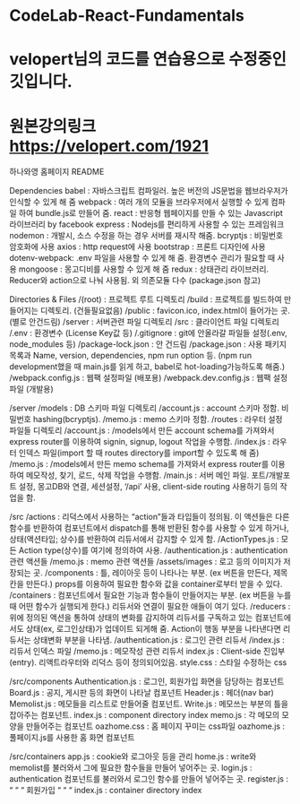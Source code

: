 # CodeLab-React-Fundamentals 
# velopert님의 코드를 연습용으로 수정중인 깃입니다. 
# 원본강의링크 https://velopert.com/1921


하나와영 홈페이지 README

Dependencies
  babel		: 자바스크립트 컴파일러. 높은 버전의 JS문법을 웹브라우저가 인식할 수 있게			 해 줌
  webpack	: 여러 개의 모듈을 브라우저에서 실행할 수 있게 컴파일 하여 bundle.js로 			 만들어 줌.
  react		: 반응형 웹페이지를 만들 수 있는 Javascript 라이브러리 by facebook
  express	: Nodejs를 편리하게 사용할 수 있는 프레임워크
  nodemon	: 개발시, 소스 수정을 하는 경우 서버를 재시작 해줌.
  bcryptjs	: 비밀번호 암호화에 사용
  axios		: http request에 사용
  bootstrap	: 프론트 디자인에 사용
  dotenv-webpack: .env 파일을 사용할 수 있게 해 줌. 환경변수 관리가 필요할 때 사용
  mongoose	: 몽고디비를 사용할 수 있게 해 줌
  redux		: 상태관리 라이브러리. Reducer와 action으로 나눠 사용됨.
  외 의존모듈 다수 (package.json 참고)

Directories & Files
/(root)			                : 프로젝트 루트 디렉토리
  /build		                : 프로젝트를 빌드하여 만들어지는 디렉토리. (건들필요없음)
  /public		                : favicon.ico, index.html이 들어가는 곳. (별로 안건드림)
  /server		                : 서버관련 파일 디렉토리
  /src			                : 클라이언트 파일 디렉토리
  /.env                     : 환경변수 (License Key값 등)
  /.gitignore		            : git에 안올라갈 파일들 설정(.env, node_modules 등)
  /package-lock.json	      : 안 건드림
  /package.json		          : 사용 패키지 목록과 Name, version, dependencies, npm run option 등.
  (npm run development했을 때 main.js를 읽게 하고, babel로 hot-loading가능하도록 해줌.)
  /webpack.config.js	      : 웹팩 설정파일 (배포용)
  /webpack.dev.config.js	  : 웹팩 설정파일 (개발용)

/server
  /models	: DB 스키마 파일 디렉토리
  /account.js	: account 스키마 정함. 비밀번호 hashing(bcryptjs).
  /memo.js	: memo 스키마 정함.
  /routes	: 라우터 설정 파일들 디렉토리
  /account.js	: /models에서 만든 account schema를 가져와서 express router를 				 이용하여 signin, signup, logout 작업을 수행함. 
  /index.js	: 라우터 인덱스 파일(import 할 때 routes directory를 import할 수 				 있도록 해 줌)
  /memo.js	: /models에서 만든 memo schema를 가져와서 express router를 				 이용하여 메모작성, 찾기, 로드, 삭제 작업을 수행함.
  /main.js	: 서버 메인 파일. 포트/개발포트 설정, 몽고DB와 연결, 세션설정, ‘/api’ 사용,			 client-side routing 사용하기 등의 작업을 함.

/src
  /actions	: 리덕스에서 사용하는 “action”들과 타입들이 정의됨. 이 액션들은 다른			 함수를 반환하여 컴포넌트에서 dispatch를 통해 반환된 함수를 사용할			 수 있게 하거나, 상태(액션타입; 상수)를 반환하여 리듀서에서 감지할 수			 있게 함.
  /ActionTypes.js     : 모든 Action type(상수)를 여기에 정의하여 사용.
  /authentication.js	: authentication 관련 액션들
  /memo.js		        : memo 관련 액션들
  /assets/images	    : 로고 등의 이미지가 저장되는 곳.
  /components	        : 틀, 레이아웃 등이 나타나는 부분. (ex 버튼을 만든다, 제목칸을 만든다.) props를 이용하여 필요한 함수와 값을 container로부터 받을 수 있다.
  /containers	        : 컴포넌트에서 필요한 기능과 함수들이 만들어지는 부분. (ex 버튼을 누를 때 		 어떤 함수가 실행되게 한다.) 리듀서와 연결이                         필요한 애들이 여기 있다.
  /reducers	          : 위에 정의된 액션을 통하여 상태의 변화를 감지하여 리듀서를 구독하고 있는 컴포넌트에서도 상태(ex, 로그인상태)가 업데이트                           되게해 줌. Action이 행동			 부분을 나타낸다면 리듀서는 상태변화 부분을 나타냄.
  /authentication.js	: 로그인 관련 리듀서
  /index.js		        : 리듀서 인덱스 파일
  /memo.js		        : 메모작성 관련 리듀서
  index.js	          : Client-side 진입부(entry). 리액트라우터와 리덕스 등이 정의되어있음.
  style.css	          : 스타일 수정하는 css

/src/components
  Authentication.js : 로그인, 회원가입 화면을 담당하는 컴포넌트
  Board.js	        : 공지, 게시판 등의 화면이 나타날 컴포넌트
  Header.js	        : 헤더(nav bar)
  Memolist.js	      : 메모들을 리스트로 만들어줄 컴포넌트.
  Write.js	        : 메모쓰는 부분의 틀을 잡아주는 컴포넌트.
  index.js	        : component directory index
  memo.js	          : 각 메모의 모양을 만들어주는 컴포넌트
  oazhome.css	      : 홈 페이지 꾸미는 css파일
  oazhome.js	      : 풀페이지.js를 사용한 홈 화면 컴포넌트

/src/containers
  app.js		  : cookie와 로그아웃 등을 관리
  home.js	    : write와 memolist를 불러와서 그에 필요한 함수들을 만들어 넣어주는 곳.
  login.js	  : authentication 컴포넌트를 불러와서 로그인 함수를 만들어 넣어주는 곳.
  register.js	: 	“	   “	     “	   회원가입 “		“	“
  index.js	  : container directory index
